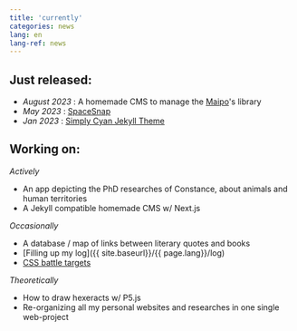 ```yaml
---
title: 'currently'
categories: news
lang: en
lang-ref: news
---
```

## Just released: 
  - *August 2023* : A homemade CMS to manage the [Maipo](https://maiporennes.fr)'s library
  - *May 2023* : [SpaceSnap](https://pquod.github.io/spacesnap/)
  - *Jan 2023* : [Simply Cyan Jekyll Theme](https://pquod.github.io/simply-cyan-demo/)

## Working on:

*Actively*
  - An app depicting the PhD researches of Constance, about animals and human territories
  - A Jekyll compatible homemade CMS w/ Next.js

*Occasionally*
  - A database / map of links between literary quotes and books
  - [Filling up my log]({{ site.baseurl}}/{{ page.lang}}/log)
  - [CSS battle targets](https://cssbattle.dev/)

*Theoretically*
  - How to draw hexeracts w/ P5.js
  - Re-organizing all my personal websites and researches in one single web-project

